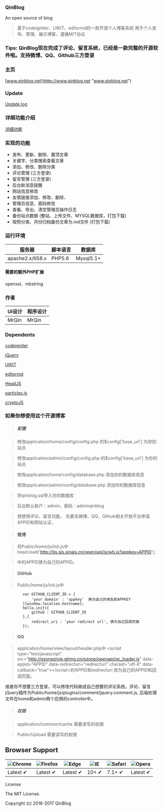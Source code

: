 
### QinBlog
An open source of blog
> 基于codeigniter、UIKIT、editormd的一款开源个人博客系统
> 用于个人发布、管理、展示博客，遵循MIT协议

### Tips: QinBlog现在完成了评论、留言系统，已经是一款完整的开源软件啦。支持微博、QQ、Github三方登录
### 主页
[www.qinblog.net](http://www.qinblog.net "www.qinblog.net")

### Update

[Update log](https://github.com/wazsmwazsm/QinBlog/blob/master/UPDATE.md)

### 详细功能介绍

[详细功能](http://www.qinblog.net/Article/article/3.html)

### 实现的功能
- 发布、更新、删除、置顶文章
- 关键字、分类搜索查看文章
- 添加、修改、删除分类
- 评论管理 (三方登录)
- 留言管理 (三方登录)
- 后台新消息提醒
- 网站信息修改
- 友情链接添加、修改、删除、
- 管理员信息、密码修改
- 查看、导出、清空管理员操作日志
- 备份站点数据 (整站、上传文件、MYSQL数据库，打包下载)
- 按照分类、月份归档备份文章为.md文件 (打包下载)

### 运行环境

| 服务器  |  脚本语言  | 数据库 |
| ------------ | ------------ | ------------ |
| apache2.x/IIS8.x  | PHP5.6  | Mysql5.1+  |

#### 需要的额外PHP扩展
openssl、mbstring


### 作者
| UI设计  |  程序设计  |
| ------------ | ------------ |
| MrQin  | MrQin  | 


### Dependents
 [codeigniter](http://www.codeigniter.com/ "codeigniter") 
 
 [jQuery](http://jquery.com/ "jQuery")
 
 [UIKIT](https://getuikit.com/ "UIKIT") 
 
 [editormd](https://pandao.github.io/editor.md/ "editormd") 
 
 [HeadJS](http://headjs.com/ "HeadJS") 
 
 [particles.js](http://vincentgarreau.com/particles.js/ "particles.js") 
 
 [cryptoJS](https://github.com/brix/crypto-js "cryptoJS") 

### 如果你想使用这个开源博客
> ##### 配置

> 修改application/home/config/config.php 的$config['base_url'] 为你的站点

> 修改application/admin/config/config.php 的$config['base_url'] 为你的站点

> 修改application/home/config/database.php 添加你的数据库信息

> 修改application/admin/config/database.php 添加你的数据库信息

> 将qinblog.sql导入你的数据库

> 后台默认账户：admin，密码：adminqinblog

> 想使用评论、留言功能，
先要去微博、QQ、Github相关开放平台申请APPID和网站认证，

> #### 微博

> 将Public/home/js/init.js中 head.load('http://tjs.sjs.sinajs.cn/open/api/js/wb.js?appkey=APPID');

> 中的APPID换为自己的APPID。

> #### GitHub

> Public/home/js/init.js中
```
        var GITHUB_CLIENT_ID = {
            'your domain' : 'appkey'  换为自己的域名和APPKEY
        }[window.location.hostname];
        hello.init({
            github : GITHUB_CLIENT_ID
        },{
            redirect_uri : 'your redirect url', 换为自己回调页面
        });
```       

> #### QQ

> application/home/view/layout/header.php中
> \<script type="text/javascript" src="http://qzonestyle.gtimg.cn/qzone/openapi/qc_loader.js" data-appid="APPID" data-redirecturi="redirecturi" charset="utf-8" data-callback="true"\>\</script\>的APPID和redirecturi
> 改为自己的APPID和回调页面。

或者你不想要三方登录，可以修改代码做成自己想要的评论系统。评论、留言jQuery插件为Public/home/js/plugins/comment/jquery.comment.js, 后端处理文件在home和admin两个应用的controller中。

> ##### 权限

> application/common/cache 需要读写的权限

> Public/Upload 需要读写的权限

## Browser Support

![Chrome](https://raw.github.com/alrra/browser-logos/master/src/chrome/chrome_48x48.png) | ![Firefox](https://raw.github.com/alrra/browser-logos/master/src/firefox/firefox_48x48.png) | ![Edge](https://raw.github.com/alrra/browser-logos/master/src/edge/edge_48x48.png) | ![IE](https://raw.github.com/alrra/browser-logos/master/src/archive/internet-explorer_9-11/internet-explorer_9-11_48x48.png) | ![Safari](https://raw.github.com/alrra/browser-logos/master/src/safari/safari_48x48.png) | ![Opera](https://raw.github.com/alrra/browser-logos/master/src/opera/opera_48x48.png)
--- | --- | --- | --- | --- | --- |
Latest ✔ | Latest ✔ | Latest ✔ | 10+ ✔ | 7.1+ ✔ | Latest ✔ |


License

The MIT License.

Copyright (c) 2016-2017 QinBlog
